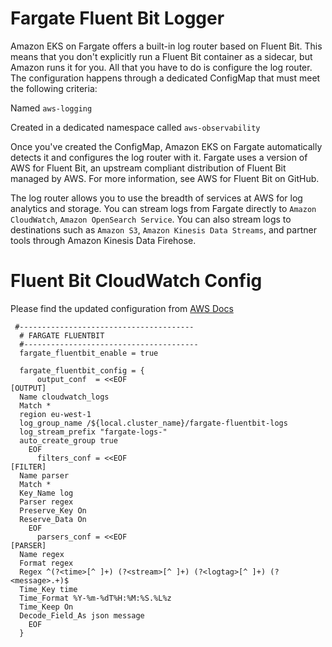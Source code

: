 # Fargate Fluent Bit Logger

Amazon EKS on Fargate offers a built-in log router based on Fluent Bit.
This means that you don't explicitly run a Fluent Bit container as a sidecar, but Amazon runs it for you.
All that you have to do is configure the log router.
The configuration happens through a dedicated ConfigMap that must meet the following criteria:

Named `aws-logging`

Created in a dedicated namespace called `aws-observability`

Once you've created the ConfigMap, Amazon EKS on Fargate automatically detects it and configures the log router with it.
Fargate uses a version of AWS for Fluent Bit, an upstream compliant distribution of Fluent Bit managed by AWS.
For more information, see AWS for Fluent Bit on GitHub.

The log router allows you to use the breadth of services at AWS for log analytics and storage.
You can stream logs from Fargate directly to `Amazon CloudWatch`, `Amazon OpenSearch Service`.
You can also stream logs to destinations such as `Amazon S3`, `Amazon Kinesis Data Streams`, and partner tools through Amazon Kinesis Data Firehose.

# Fluent Bit CloudWatch Config
Please find the updated configuration from [AWS Docs](https://docs.aws.amazon.com/eks/latest/userguide/fargate-logging.html)

```hcl
 #---------------------------------------
  # FARGATE FLUENTBIT
  #---------------------------------------
  fargate_fluentbit_enable = true

  fargate_fluentbit_config = {
      output_conf  = <<EOF
[OUTPUT]
  Name cloudwatch_logs
  Match *
  region eu-west-1
  log_group_name /${local.cluster_name}/fargate-fluentbit-logs
  log_stream_prefix "fargate-logs-"
  auto_create_group true
    EOF
      filters_conf = <<EOF
[FILTER]
  Name parser
  Match *
  Key_Name log
  Parser regex
  Preserve_Key On
  Reserve_Data On
    EOF
      parsers_conf = <<EOF
[PARSER]
  Name regex
  Format regex
  Regex ^(?<time>[^ ]+) (?<stream>[^ ]+) (?<logtag>[^ ]+) (?<message>.+)$
  Time_Key time
  Time_Format %Y-%m-%dT%H:%M:%S.%L%z
  Time_Keep On
  Decode_Field_As json message
    EOF
  }
```
